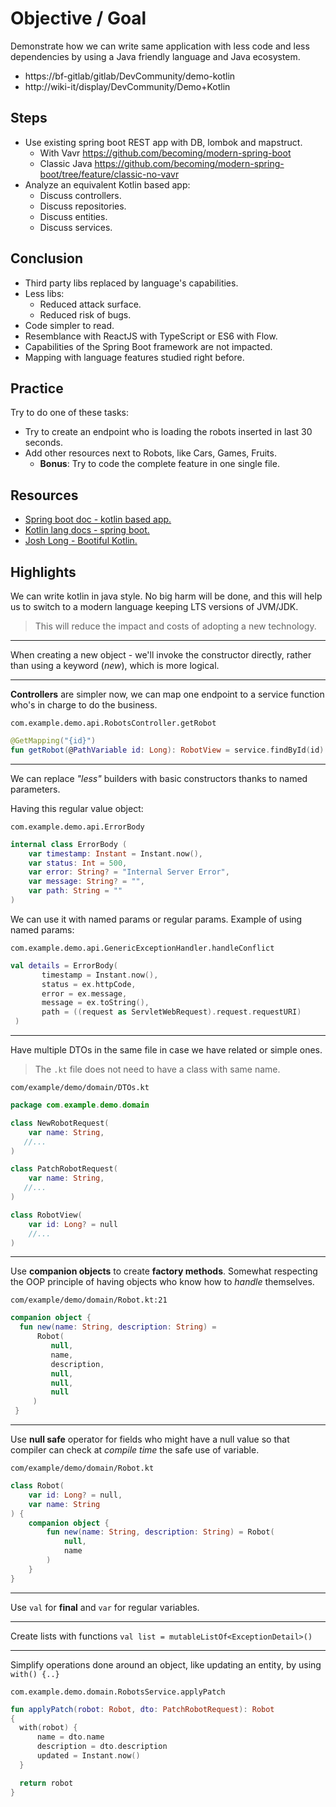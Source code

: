 # Objective / Goal
Demonstrate how we can write same application with less code and less dependencies by using a Java friendly language and Java ecosystem.

- https://bf-gitlab/gitlab/DevCommunity/demo-kotlin
- http://wiki-it/display/DevCommunity/Demo+Kotlin

## Steps
 - Use existing spring boot REST app with DB, lombok and mapstruct.
   - With Vavr https://github.com/becoming/modern-spring-boot
   - Classic Java https://github.com/becoming/modern-spring-boot/tree/feature/classic-no-vavr
 - Analyze an equivalent Kotlin based app:
   - Discuss controllers.
   - Discuss repositories.
   - Discuss entities.
   - Discuss services.

## Conclusion
 - Third party libs replaced by language's capabilities.
 - Less libs:
    - Reduced attack surface.
    - Reduced risk of bugs.
 - Code simpler to read.
 - Resemblance with ReactJS with TypeScript or ES6 with Flow.
 - Capabilities of the Spring Boot framework are not impacted.
 - Mapping with language features studied right before. 

## Practice

Try to do one of these tasks:

 - Try to create an endpoint who is loading the robots inserted in last 30 seconds.
 - Add other resources next to Robots, like Cars, Games, Fruits.
   - __Bonus__: Try to code the complete feature in one single file.

## Resources
- [Spring boot doc - kotlin based app.](https://spring.io/guides/tutorials/spring-boot-kotlin/)
- [Kotlin lang docs - spring boot.](https://kotlinlang.org/docs/jvm-spring-boot-restful.html)
- [Josh Long - Bootiful Kotlin.](https://www.youtube.com/watch?v=IGt_T972pKE)

## Highlights

We can write kotlin in java style. No big harm will be done, and this will help us to switch to a modern language keeping LTS versions of JVM/JDK.

> This will reduce the impact and costs of adopting a new technology.

---

When creating a new object - we'll invoke the constructor directly, rather than using a keyword (_new_), which is more logical.

---
__Controllers__ are simpler now, we can map one endpoint to a service function who's in charge to do the business. 

``com.example.demo.api.RobotsController.getRobot``
```kotlin
@GetMapping("{id}")
fun getRobot(@PathVariable id: Long): RobotView = service.findById(id)
```
---
We can replace _"less"_ builders with basic constructors thanks to named parameters.

Having this regular value object:

``com.example.demo.api.ErrorBody``
````kotlin
internal class ErrorBody (
    var timestamp: Instant = Instant.now(),
    var status: Int = 500,
    var error: String? = "Internal Server Error",
    var message: String? = "",
    var path: String = ""
)
````
We can use it with named params or regular params. Example of using named params:

``com.example.demo.api.GenericExceptionHandler.handleConflict``
````kotlin
val details = ErrorBody(
       timestamp = Instant.now(),
       status = ex.httpCode,
       error = ex.message,
       message = ex.toString(),
       path = ((request as ServletWebRequest).request.requestURI)
 )
````
---
Have multiple DTOs in the same file in case we have related or simple ones. 
> The `.kt` file does not need to have a class with same name.

``com/example/demo/domain/DTOs.kt``
````kotlin
package com.example.demo.domain

class NewRobotRequest(
    var name: String,
   //...
)

class PatchRobotRequest(
    var name: String,
   //...
)

class RobotView(
    var id: Long? = null
    //...
)
````
---
Use __companion objects__ to create __factory methods__. Somewhat respecting the OOP principle of having objects who know how to _handle_ themselves.

``com/example/demo/domain/Robot.kt:21``
````kotlin
companion object {
  fun new(name: String, description: String) = 
      Robot(
         null,
         name,
         description,
         null,
         null,
         null
     )
 }
````
---
Use __null safe__ operator for fields who might have a null value so that compiler can check at _compile time_ the safe use of variable.  

``com/example/demo/domain/Robot.kt``

````kotlin
class Robot(
    var id: Long? = null,
    var name: String
) {
    companion object {
        fun new(name: String, description: String) = Robot(
            null,
            name
        )
    }
}
````
--- 
Use ``val`` for __final__ and ``var`` for regular variables.

---
Create lists with functions ``val list = mutableListOf<ExceptionDetail>()``

---

Simplify operations done around an object, like updating an entity, by using ``with() {..}``

``com.example.demo.domain.RobotsService.applyPatch``
````kotlin
fun applyPatch(robot: Robot, dto: PatchRobotRequest): Robot
{
  with(robot) {
      name = dto.name
      description = dto.description
      updated = Instant.now()
  }

  return robot
}
````
